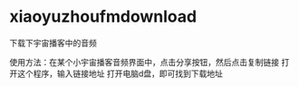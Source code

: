 # xiaoyuzhoufmdownload
下载下宇宙播客中的音频

使用方法：在某个小宇宙播客音频界面中，点击分享按钮，然后点击复制链接
打开这个程序，输入链接地址
打开电脑d盘，即可找到下载地址
